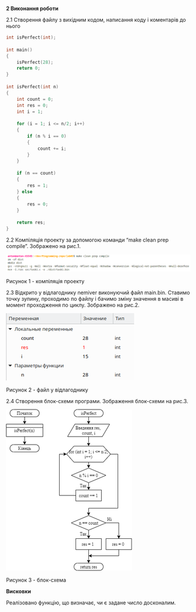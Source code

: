 **2 Виконання роботи**

2.1 Створення файлу з вихідним кодом, написання коду і коментарів до нього

```C
int isPerfect(int);

int main()
{
    isPerfect(28);
	return 0;
}

int isPerfect(int n) 
{
    int count = 0;
    int res = 0;
    int i = 1;

    for (i = 1; i <= n/2; i++)
    {
        if (n % i == 0)
        {
            count += i;
        }
    }

    if (n == count)
    {
        res = 1;
    } else
    {
        res = 0;
    }

    return res;
}
```

2.2 Компіляція проекту за допомогою команди “make clean prep compile”. Зображено на рис.1.

![](./assets/image1.png)

Рисунок 1 - компіляція проекту

2.3 Відкрито у відлагоднику nemiver виконуючий файл main.bin. Ставимо точку зупину, проходимо по файлу і бачимо зміну значення в масиві в момент проходження по циклу. Зображено на рис.2.

![](./assets/image2.png)

Рисунок 2 - файл у відлагоднику

2.4 Створення блок-схеми програми. Зображення блок-схеми на рис.3.

![](../../doc/assets/5_4.png)

Рисунок 3 - блок-схема

**Висковки**

Реалізовано функцію, що визначає, чи є задане число досконалим.